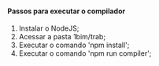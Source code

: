 #### Passos para executar o compilador ####
1. Instalar o NodeJS;
2. Acessar a pasta 1bim/trab;
3. Executar o comando 'npm install';
4. Executar o comando 'npm run compiler';

